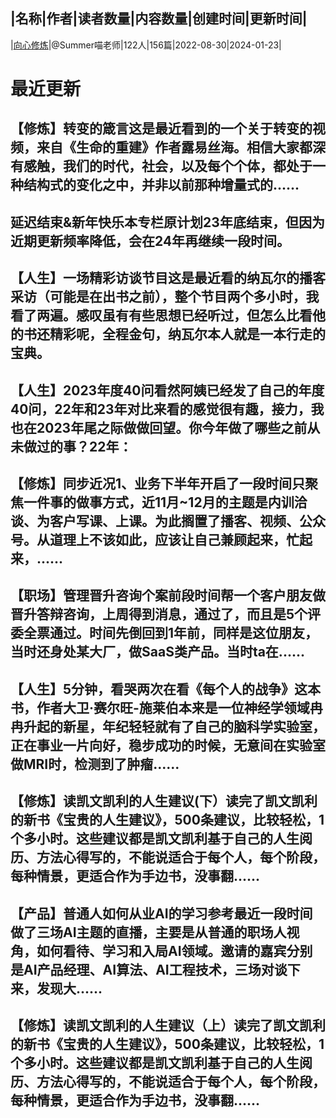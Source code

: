 |名称|作者|读者数量|内容数量|创建时间|更新时间|
---
|[向心修炼](https://xiaobot.net/p/InnerGame?refer=0b133df9-27dc-423b-8101-639049001c13)|@Summer喵老师|122人|156篇|2022-08-30|2024-01-23|

# 最近更新
## 【修炼】转变的箴言这是最近看到的一个关于转变的视频，来自《生命的重建》作者露易丝海。相信大家都深有感触，我们的时代，社会，以及每个个体，都处于一种结构式的变化之中，并非以前那种增量式的......
## 延迟结束&新年快乐本专栏原计划23年底结束，但因为近期更新频率降低，会在24年再继续一段时间。
## 【人生】一场精彩访谈节目这是最近看的纳瓦尔的播客采访（可能是在出书之前），整个节目两个多小时，我看了两遍。感叹虽有有些思想已经听过，但怎么比看他的书还精彩呢，全程金句，纳瓦尔本人就是一本行走的宝典。
## 【人生】2023年度40问看然阿姨已经发了自己的年度40问，22年和23年对比来看的感觉很有趣，接力，我也在2023年尾之际做做回望。你今年做了哪些之前从未做过的事？22年：
## 【修炼】同步近况1、业务下半年开启了一段时间只聚焦一件事的做事方式，近11月~12月的主题是内训洽谈、为客户写课、上课。为此搁置了播客、视频、公众号。从道理上不该如此，应该让自己兼顾起来，忙起来，......
## 【职场】管理晋升咨询个案前段时间帮一个客户朋友做晋升答辩咨询，上周得到消息，通过了，而且是5个评委全票通过。时间先倒回到1年前，同样是这位朋友，当时还身处某大厂，做SaaS类产品。当时ta在......
## 【人生】5分钟，看哭两次在看《每个人的战争》这本书，作者大卫·赛尔旺-施莱伯本来是一位神经学领域冉冉升起的新星，年纪轻轻就有了自己的脑科学实验室，正在事业一片向好，稳步成功的时候，无意间在实验室做MRI时，检测到了肿瘤......
## 【修炼】读凯文凯利的人生建议(下）读完了凯文凯利的新书《宝贵的人生建议》，500条建议，比较轻松，1个多小时。这些建议都是凯文凯利基于自己的人生阅历、方法心得写的，不能说适合于每个人，每个阶段，每种情景，更适合作为手边书，没事翻......
## 【产品】普通人如何从业AI的学习参考最近一段时间做了三场AI主题的直播，主要是从普通的职场人视角，如何看待、学习和入局AI领域。邀请的嘉宾分别是AI产品经理、AI算法、AI工程技术，三场对谈下来，发现大......
## 【修炼】读凯文凯利的人生建议（上）读完了凯文凯利的新书《宝贵的人生建议》，500条建议，比较轻松，1个多小时。这些建议都是凯文凯利基于自己的人生阅历、方法心得写的，不能说适合于每个人，每个阶段，每种情景，更适合作为手边书，没事翻......

